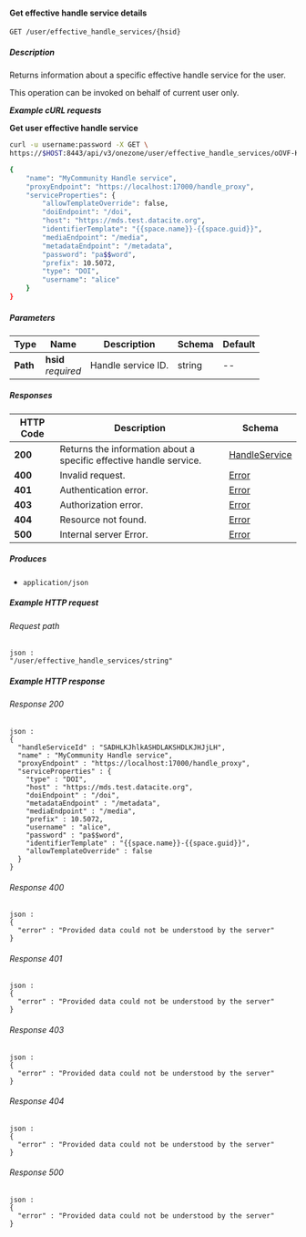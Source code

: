 
<a name="get_user_effective_handle_service"></a>
#### Get effective handle service details
```
GET /user/effective_handle_services/{hsid}
```


##### Description
Returns information about a specific effective handle service for the user.

This operation can be invoked on behalf of current user only.

***Example cURL requests***

**Get user effective handle service**
```bash
curl -u username:password -X GET \
https://$HOST:8443/api/v3/onezone/user/effective_handle_services/oOVF-KrO1P6rpA0LFgNVI8NxuhxyQMUnrYzjAnKiyAY

{
    "name": "MyCommunity Handle service",
    "proxyEndpoint": "https://localhost:17000/handle_proxy",
    "serviceProperties": {
        "allowTemplateOverride": false,
        "doiEndpoint": "/doi",
        "host": "https://mds.test.datacite.org",
        "identifierTemplate": "{{space.name}}-{{space.guid}}",
        "mediaEndpoint": "/media",
        "metadataEndpoint": "/metadata",
        "password": "pa$$word",
        "prefix": 10.5072,
        "type": "DOI",
        "username": "alice"
    }
}
```


##### Parameters

|Type|Name|Description|Schema|Default|
|---|---|---|---|---|
|**Path**|**hsid**  <br>*required*|Handle service ID.|string|--|


##### Responses

|HTTP Code|Description|Schema|
|---|---|---|
|**200**|Returns the information about a specific effective handle service.|[HandleService](../definitions/HandleService.md#handleservice)|
|**400**|Invalid request.|[Error](../definitions/Error.md#error)|
|**401**|Authentication error.|[Error](../definitions/Error.md#error)|
|**403**|Authorization error.|[Error](../definitions/Error.md#error)|
|**404**|Resource not found.|[Error](../definitions/Error.md#error)|
|**500**|Internal server Error.|[Error](../definitions/Error.md#error)|


##### Produces

* `application/json`


##### Example HTTP request

###### Request path
```
json :
"/user/effective_handle_services/string"
```


##### Example HTTP response

###### Response 200
```
json :
{
  "handleServiceId" : "SADHLKJhlkASHDLAKSHDLKJHJjLH",
  "name" : "MyCommunity Handle service",
  "proxyEndpoint" : "https://localhost:17000/handle_proxy",
  "serviceProperties" : {
    "type" : "DOI",
    "host" : "https://mds.test.datacite.org",
    "doiEndpoint" : "/doi",
    "metadataEndpoint" : "/metadata",
    "mediaEndpoint" : "/media",
    "prefix" : 10.5072,
    "username" : "alice",
    "password" : "pa$$word",
    "identifierTemplate" : "{{space.name}}-{{space.guid}}",
    "allowTemplateOverride" : false
  }
}
```


###### Response 400
```
json :
{
  "error" : "Provided data could not be understood by the server"
}
```


###### Response 401
```
json :
{
  "error" : "Provided data could not be understood by the server"
}
```


###### Response 403
```
json :
{
  "error" : "Provided data could not be understood by the server"
}
```


###### Response 404
```
json :
{
  "error" : "Provided data could not be understood by the server"
}
```


###### Response 500
```
json :
{
  "error" : "Provided data could not be understood by the server"
}
```



